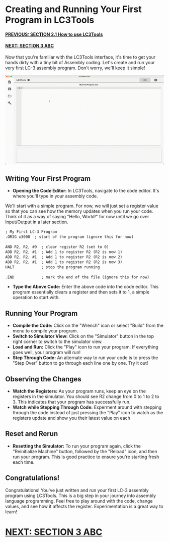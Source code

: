 # Creating and Running Your First Program in LC3Tools
#### [PREVIOUS: SECTION 2.1 How to use LC3Tools](/docs/2.1_using-LC3Tools.md)
#### [NEXT: SECTION 3 ABC](/docs/3_abc.md)
Now that you're familiar with the LC3Tools interface, it's time to get your hands dirty with a tiny bit of Assembly coding. Let's create and run your very first LC-3 assembly program. Don't worry, we'll keep it simple!

![](/imgs/first-program.gif)

## Writing Your First Program
- **Opening the Code Editor:** In LC3Tools, navigate to the code editor. It's where you'll type in your assembly code.

We'll start with a simple program. For now, we will just set a register value so that you can see how the memory updates when you run your code. Think of it as a way of saying "Hello, World!" for now until we go over Input/Output in a later section.

```assembly
; My First LC-3 Program
.ORIG x3000  ; start of the program (ignore this for now)

AND R2, R2, #0  ; clear register R2 (set to 0)
ADD R2, R2, #1  ; Add 1 to register R2 (R2 is now 1)
ADD R2, R2, #1  ; Add 1 to register R2 (R2 is now 2)
ADD R2, R2, #1  ; Add 1 to register R2 (R2 is now 3)
HALT            ; stop the program running

.END            ; mark the end of the file (ignore this for now)
```
- **Type the Above Code:** Enter the above code into the code editor. This program essentially clears a register and then sets it to 1, a simple operation to start with.

## Running Your Program
- **Compile the Code:** Click on the "Wrench" icon or select "Build" from the menu to compile your program. 
- **Switch to Simulator View:** Click on the "Simulator" button in the top right corner to switch to the simulator view.
- **Load and Run:** Click the "Play" icon to run your program. If everything goes well, your program will run!
- **Step Through Code:** An alternate way to run your code is to press the "Step Over" button to go through each line one by one. Try it out!

## Observing the Changes
- **Watch the Registers:** As your program runs, keep an eye on the registers in the simulator. You should see R2 change from 0 to 1 to 2 to 3. This indicates that your program has successfully run. 
- **Watch while Stepping Through Code:** Experment around with stepping through the code instead of just pressing the "Play" icon to watch as the registers update and show you their latest value on each

## Reset and Rerun
- **Resetting the Simulator:** To run your program again, click the "Reinitialize Machine" button, followed by the "Reload" icon, and then run your program. This is good practice to ensure you're starting fresh each time.

## Congratulations!
Congratulations! You've just written and run your first LC-3 assembly program using LC3Tools. This is a big step in your journey into assembly language programming. Feel free to play around with the code, change values, and see how it affects the register. Experimentation is a great way to learn!

# [NEXT: SECTION 3 ABC](/docs/3_abc.md)
